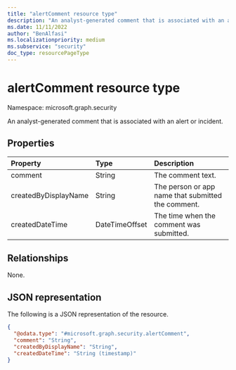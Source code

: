 ```yaml
---
title: "alertComment resource type"
description: "An analyst-generated comment that is associated with an alert or incident."
ms.date: 11/11/2022
author: "BenAlfasi"
ms.localizationpriority: medium
ms.subservice: "security"
doc_type: resourcePageType
---
```


# alertComment resource type

Namespace: microsoft.graph.security

An analyst-generated comment that is associated with an alert or incident. 

## Properties
|Property|Type|Description|
|:---|:---|:---|
|comment|String|The comment text.|
|createdByDisplayName|String|The person or app name that submitted the comment.|
|createdDateTime|DateTimeOffset|The time when the comment was submitted.|

## Relationships
None.

## JSON representation
The following is a JSON representation of the resource.
<!-- {
  "blockType": "resource",
  "@odata.type": "microsoft.graph.security.alertComment"
}
-->
``` json
{
  "@odata.type": "#microsoft.graph.security.alertComment",
  "comment": "String",
  "createdByDisplayName": "String",
  "createdDateTime": "String (timestamp)"
}
```